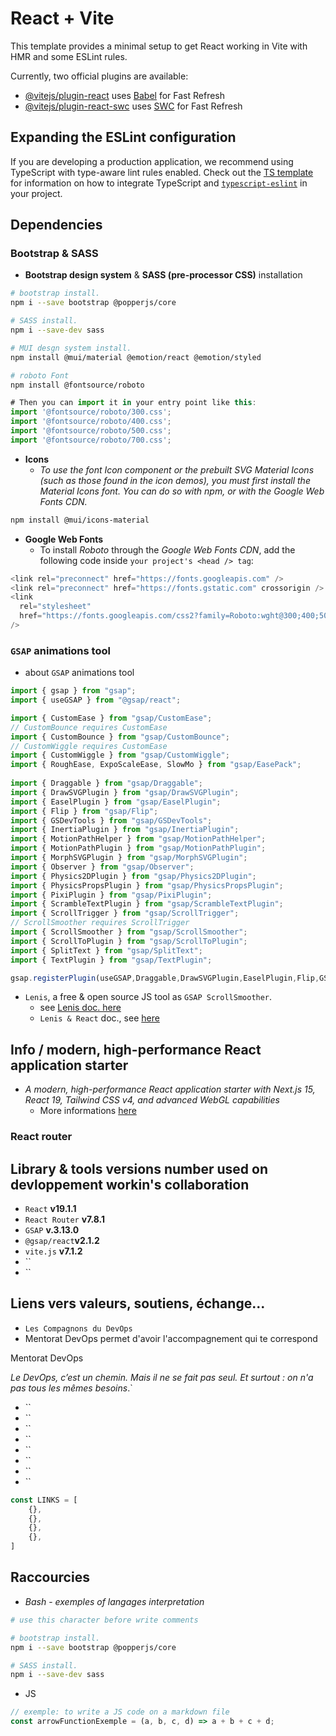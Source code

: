 # React + Vite

This template provides a minimal setup to get React working in Vite with HMR and some ESLint rules.

Currently, two official plugins are available:

- [@vitejs/plugin-react](https://github.com/vitejs/vite-plugin-react/blob/main/packages/plugin-react) uses [Babel](https://babeljs.io/) for Fast Refresh
- [@vitejs/plugin-react-swc](https://github.com/vitejs/vite-plugin-react/blob/main/packages/plugin-react-swc) uses [SWC](https://swc.rs/) for Fast Refresh

## Expanding the ESLint configuration

If you are developing a production application, we recommend using TypeScript with type-aware lint rules enabled. Check out the [TS template](https://github.com/vitejs/vite/tree/main/packages/create-vite/template-react-ts) for information on how to integrate TypeScript and [`typescript-eslint`](https://typescript-eslint.io) in your project.

## Dependencies

### Bootstrap & SASS

- **Bootstrap design system** & **SASS (pre-processor CSS)** installation

```bash
# bootstrap install.
npm i --save bootstrap @popperjs/core

# SASS install.
npm i --save-dev sass

# MUI desgn system install.
npm install @mui/material @emotion/react @emotion/styled

# roboto Font
npm install @fontsource/roboto
```

```jsx
# Then you can import it in your entry point like this:
import '@fontsource/roboto/300.css';
import '@fontsource/roboto/400.css';
import '@fontsource/roboto/500.css';
import '@fontsource/roboto/700.css';
```

+ **Icons**
  - *To use the font Icon component or the prebuilt SVG Material Icons (such as those found in the icon demos), you must first install the Material Icons font. You can do so with npm, or with the Google Web Fonts CDN.*

```bash
npm install @mui/icons-material
```

+ **Google Web Fonts**
  - To install *Roboto* through the *Google Web Fonts CDN*, add the following code inside ``your project's <head /> tag``:
```js
<link rel="preconnect" href="https://fonts.googleapis.com" />
<link rel="preconnect" href="https://fonts.gstatic.com" crossorigin />
<link
  rel="stylesheet"
  href="https://fonts.googleapis.com/css2?family=Roboto:wght@300;400;500;700&display=swap"
/>
```

### `GSAP` animations tool

- about `GSAP` animations tool

```jsx
import { gsap } from "gsap";
import { useGSAP } from "@gsap/react";

import { CustomEase } from "gsap/CustomEase";
// CustomBounce requires CustomEase
import { CustomBounce } from "gsap/CustomBounce";
// CustomWiggle requires CustomEase
import { CustomWiggle } from "gsap/CustomWiggle";
import { RoughEase, ExpoScaleEase, SlowMo } from "gsap/EasePack";
    
import { Draggable } from "gsap/Draggable";
import { DrawSVGPlugin } from "gsap/DrawSVGPlugin";
import { EaselPlugin } from "gsap/EaselPlugin";
import { Flip } from "gsap/Flip";
import { GSDevTools } from "gsap/GSDevTools";
import { InertiaPlugin } from "gsap/InertiaPlugin";
import { MotionPathHelper } from "gsap/MotionPathHelper";
import { MotionPathPlugin } from "gsap/MotionPathPlugin";
import { MorphSVGPlugin } from "gsap/MorphSVGPlugin";
import { Observer } from "gsap/Observer";
import { Physics2DPlugin } from "gsap/Physics2DPlugin";
import { PhysicsPropsPlugin } from "gsap/PhysicsPropsPlugin";
import { PixiPlugin } from "gsap/PixiPlugin";
import { ScrambleTextPlugin } from "gsap/ScrambleTextPlugin";
import { ScrollTrigger } from "gsap/ScrollTrigger";
// ScrollSmoother requires ScrollTrigger
import { ScrollSmoother } from "gsap/ScrollSmoother";
import { ScrollToPlugin } from "gsap/ScrollToPlugin";
import { SplitText } from "gsap/SplitText";
import { TextPlugin } from "gsap/TextPlugin";

gsap.registerPlugin(useGSAP,Draggable,DrawSVGPlugin,EaselPlugin,Flip,GSDevTools,InertiaPlugin,MotionPathHelper,MotionPathPlugin,MorphSVGPlugin,Observer,Physics2DPlugin,PhysicsPropsPlugin,PixiPlugin,ScrambleTextPlugin,ScrollTrigger,ScrollSmoother,ScrollToPlugin,SplitText,TextPlugin,RoughEase,ExpoScaleEase,SlowMo,CustomEase,CustomBounce,CustomWiggle);
```

- `Lenis`, a free & open source JS tool as `GSAP ScrollSmoother`.
  - see [Lenis doc. here](https://lenis.darkroom.engineering/)
  - `Lenis & React` doc., see [here](https://github.com/darkroomengineering/lenis/blob/main/packages/react/README.md)

## Info / modern, high-performance React application starter

- *A modern, high-performance React application starter with Next.js 15, React 19, Tailwind CSS v4, and advanced WebGL capabilities*
    - More informations [here](https://github.com/darkroomengineering/satus)

### React router

## Library & tools versions number used on devloppement workin's collaboration

- `React` **v19.1.1**
- `React Router` **v7.8.1**
- `GSAP` **v.3.13.0**
- `@gsap/react`**v2.1.2**
- `vite.js` **v7.1.2**
- ``
- ``

## Liens vers valeurs, soutiens, échange...

- `Les Compagnons du DevOps`[](https://www.compagnons-devops.fr/mentor/)
- Mentorat DevOps permet d'avoir l'accompagnement qui te correspond

Mentorat DevOps

*Le DevOps, c’est un chemin.
Mais il ne se fait pas seul.
Et surtout : on n'a pas tous les mêmes besoins*.`
- ``
- ``
- ``
- ``
- ``
- ``
- ``
- ``



```js
const LINKS = [
    {},
    {},
    {},
    {},
]
```

## Raccourcies

- *Bash* - *exemples of langages interpretation*

```bash
# use this character before write comments

# bootstrap install.
npm i --save bootstrap @popperjs/core

# SASS install.
npm i --save-dev sass
```

- JS

```js
// exemple: to write a JS code on a markdown file
const arrowFunctionExemple = (a, b, c, d) => a + b + c + d;
```